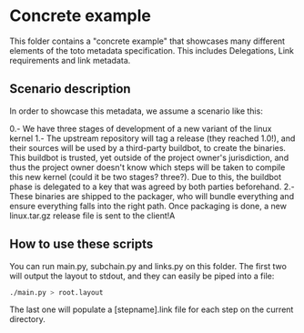 # Concrete example

This folder contains a "concrete example" that showcases many different elements
of the toto metadata specification. This includes Delegations, Link requirements
and link metadata.

## Scenario description

In order to showcase this metadata, we assume a scenario like this:

0.- We have three stages of development of a new variant of the linux kernel
1.- The upstream repository will tag a release (they reached 1.0!), and their
sources will be used by a third-party buildbot, to create the binaries. This
buildbot is trusted, yet outside of the project owner's jurisdiction, and thus
the project owner doesn't know which steps will be taken to compile this new
kernel (could it be two stages? three?). Due to this, the buildbot phase is
delegated to a key that was agreed by both parties beforehand.
2.- These binaries are shipped to the packager, who will bundle everything and
ensure everything falls into the right path. Once packaging is done, a new
linux.tar.gz release file is sent to the client!A

## How to use these scripts 

You can run main.py, subchain.py and links.py on this folder. The first two will
output the layout to stdout, and they can easily be piped into a file:

```bash
./main.py > root.layout
```

The last one will populate a [stepname].link file for each step on the current
directory.

